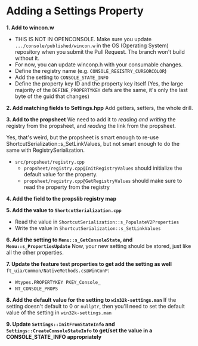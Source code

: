 # Adding a Settings Property

**1. Add to wincon.w**
* THIS IS NOT IN OPENCONSOLE. Make sure you update
      `.../console/published/wincon.w` in the OS (Operating System) repository when you submit the Pull Request.
      The branch won't build without it.
* For now, you can update winconp.h with your consumable changes.
* Define the registry name (e.g. `CONSOLE_REGISTRY_CURSORCOLOR`)
* Add the setting to `CONSOLE_STATE_INFO`
* Define the property key ID and the property key itself (Yes, the large majority of the `DEFINE_PROPERTYKEY` defs are the same, it's only the last byte of the guid that changes)

**2. Add matching fields to Settings.hpp**
Add getters, setters, the whole drill.

**3. Add to the propsheet**
We need to add it to *reading and writing* the registry from the propsheet, and *reading* the link from the propsheet.


Yes, that's weird, but the propsheet is smart enough to re-use ShortcutSerialization::s_SetLinkValues, but not smart enough to do the same with RegistrySerialization.


- `src/propsheet/registry.cpp`
   -  `propsheet/registry.cpp@InitRegistryValues` should initialize the default value for the property.
   -  `propsheet/registry.cpp@GetRegistryValues` should make sure to read the property from the registry

**4. Add the field to the propslib registry map**

**5. Add the value to `ShortcutSerialization.cpp`**
- Read the value in `ShortcutSerialization::s_PopulateV2Properties`
- Write the value in `ShortcutSerialization::s_SetLinkValues`

**6. Add the setting to `Menu::s_GetConsoleState`, and `Menu::s_PropertiesUpdate`**
Now, your new setting should be stored, just like all the other properties.

**7. Update the feature test properties to get add the setting as well**
`ft_uia/Common/NativeMethods.cs@WinConP`:
- `Wtypes.PROPERTYKEY PKEY_Console_`
- `NT_CONSOLE_PROPS`

**8. Add the default value for the setting to `win32k-settings.man`**
If the setting doesn't default to 0 or `nullptr`, then you'll need to set the default value of the setting in `win32k-settings.man`

**9. Update `Settings::InitFromStateInfo` and `Settings::CreateConsoleStateInfo` to get/set the value in a CONSOLE_STATE_INFO appropriately**

